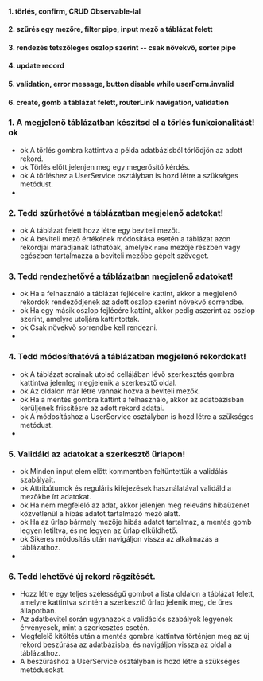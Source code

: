 #### 1. törlés, confirm, CRUD Observable-lal
#### 2. szűrés egy mezőre, filter pipe, input mező a táblázat felett
#### 3. rendezés tetszőleges oszlop szerint -- csak növekvő, sorter pipe
#### 4. update record
#### 5. validation, error message, button disable while userForm.invalid
#### 6. create, gomb a táblázat felett, routerLink navigation, validation

### 1. A megjelenő táblázatban készítsd el a törlés funkcionalitást! ok
- ok A törlés gombra kattintva a példa adatbázisból törlődjön az adott rekord. 
- ok Törlés előtt jelenjen meg egy megerősítő kérdés. 
- ok A törléshez a UserService osztályban is hozd létre a szükséges metódust.
- 
### 2. Tedd szűrhetővé a táblázatban megjelenő adatokat! 
- ok A táblázat felett hozz létre egy beviteli mezőt. 
- ok A beviteli mező értékének módosítása esetén a táblázat
azon rekordjai maradjanak láthatóak, amelyek `name` mezője részben vagy egészben tartalmazza a beviteli mezőbe gépelt szöveget.

### 3. Tedd rendezhetővé a táblázatban megjelenő adatokat! 
- ok Ha a felhasználó a táblázat fejléceire kattint, akkor a megjelenő rekordok rendeződjenek az adott oszlop szerint növekvő sorrendbe. 
- ok Ha egy másik oszlop fejlécére kattint, akkor pedig aszerint az oszlop szerint, amelyre utoljára kattintottak. 
- ok Csak növekvő sorrendbe kell rendezni.
- 
### 4. Tedd módosíthatóvá a táblázatban megjelenő rekordokat! 
- ok A táblázat sorainak utolsó cellájában lévő szerkesztés gombra kattintva jelenleg megjelenik a szerkesztő oldal. 
- ok Az oldalon már létre vannak hozva a beviteli mezők. 
- ok Ha a mentés gombra kattint a felhasználó, akkor az adatbázisban kerüljenek frissítésre az adott rekord adatai. 
- ok A módosításhoz a UserService osztályban is hozd létre a szükséges metódust.
- 
### 5. Validáld az adatokat a szerkesztő űrlapon! 
- ok Minden input elem előtt kommentben feltüntettük a validálás szabályait.
- ok Attribútumok és reguláris kifejezések használatával validáld a mezőkbe írt adatokat. 
- ok Ha nem megfelelő az adat, akkor jelenjen meg releváns hibaüzenet közvetlenül a hibás adatot tartalmazó mező alatt. 
- ok Ha az űrlap bármely mezője hibás adatot tartalmaz, a mentés gomb legyen letiltva, és ne legyen az űrlap elküldhető. 
- ok Sikeres módosítás után navigáljon vissza az alkalmazás a táblázathoz.
- 
### 6. Tedd lehetővé új rekord rögzítését. 
- Hozz létre egy teljes szélességű gombot a lista oldalon a táblázat felett, amelyre kattintva szintén a szerkesztő űrlap jelenik meg, de üres állapotban. 
- Az adatbevitel során ugyanazok a validációs szabályok legyenek érvényesek, mint a szerkesztés esetén. 
- Megfelelő kitöltés után a mentés gombra kattintva történjen meg az új rekord beszúrása az adatbázisba, és navigáljon vissza az oldal a táblázathoz. 
- A beszúráshoz a UserService osztályban is hozd létre a szükséges metódusokat. 
